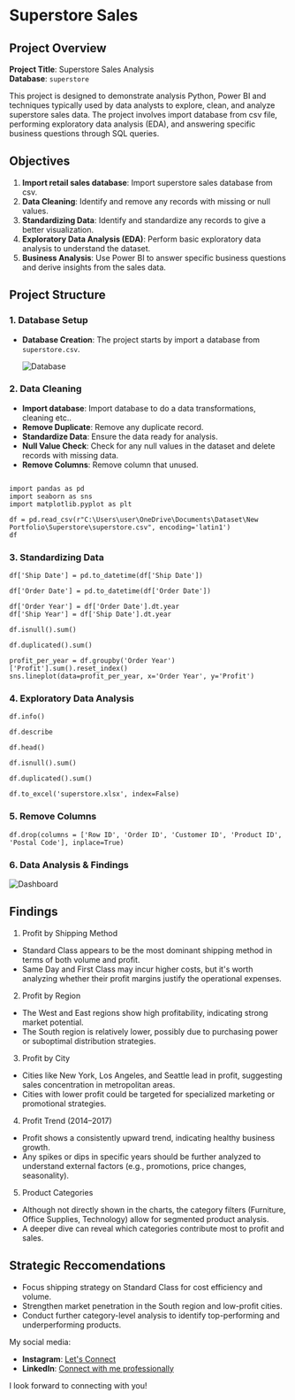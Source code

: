 # Superstore Sales

## Project Overview

**Project Title**: Superstore Sales Analysis  
**Database**: `superstore`

This project is designed to demonstrate analysis Python, Power BI and techniques typically used by data analysts to explore, clean, and analyze superstore sales data. The project involves import database from csv file, performing exploratory data analysis (EDA), and answering specific business questions through SQL queries.

## Objectives

1. **Import retail sales database**: Import superstore sales database from csv.
2. **Data Cleaning**: Identify and remove any records with missing or null values.
3. **Standardizing Data**: Identify and standardize any records to give a better visualization.
4. **Exploratory Data Analysis (EDA)**: Perform basic exploratory data analysis to understand the dataset.
5. **Business Analysis**: Use Power BI to answer specific business questions and derive insights from the sales data.

## Project Structure

### 1. Database Setup

- **Database Creation**: The project starts by import a database from `superstore.csv`.

  ![Database](Image/Dataset.png)


### 2. Data Cleaning

- **Import database**: Import database to do a data transformations, cleaning etc..
- **Remove Duplicate**: Remove any duplicate record.
- **Standardize Data**: Ensure the data ready for analysis.
- **Null Value Check**: Check for any null values in the dataset and delete records with missing data.
- **Remove Columns**: Remove column that unused. 

```jupyterlab

import pandas as pd
import seaborn as sns
import matplotlib.pyplot as plt

df = pd.read_csv(r"C:\Users\user\OneDrive\Documents\Dataset\New Portfolio\Superstore\superstore.csv", encoding='latin1')
df
```

### 3. Standardizing Data

```jupyter lab
df['Ship Date'] = pd.to_datetime(df['Ship Date'])

df['Order Date'] = pd.to_datetime(df['Order Date'])

df['Order Year'] = df['Order Date'].dt.year
df['Ship Year'] = df['Ship Date'].dt.year

df.isnull().sum()

df.duplicated().sum()

profit_per_year = df.groupby('Order Year')['Profit'].sum().reset_index()
sns.lineplot(data=profit_per_year, x='Order Year', y='Profit')
```
### 4. Exploratory Data Analysis
```jupyter lab
df.info()

df.describe

df.head()

df.isnull().sum()

df.duplicated().sum()

df.to_excel('superstore.xlsx', index=False)
```

### 5. Remove Columns
```jupyter lab
df.drop(columns = ['Row ID', 'Order ID', 'Customer ID', 'Product ID', 'Postal Code'], inplace=True)
```

### 6. Data Analysis & Findings


  ![Dashboard](Image/Dashboard.png)

## Findings

1. Profit by Shipping Method
- Standard Class appears to be the most dominant shipping method in terms of both volume and profit.
- Same Day and First Class may incur higher costs, but it's worth analyzing whether their profit margins justify the operational expenses.
  
2. Profit by Region
- The West and East regions show high profitability, indicating strong market potential.
- The South region is relatively lower, possibly due to purchasing power or suboptimal distribution strategies.
  
3. Profit by City
- Cities like New York, Los Angeles, and Seattle lead in profit, suggesting sales concentration in metropolitan areas.
- Cities with lower profit could be targeted for specialized marketing or promotional strategies.
  
4. Profit Trend (2014–2017)
- Profit shows a consistently upward trend, indicating healthy business growth.
- Any spikes or dips in specific years should be further analyzed to understand external factors (e.g., promotions, price changes, seasonality).
  
5. Product Categories
- Although not directly shown in the charts, the category filters (Furniture, Office Supplies, Technology) allow for segmented product analysis.
- A deeper dive can reveal which categories contribute most to profit and sales.

## Strategic Reccomendations
- Focus shipping strategy on Standard Class for cost efficiency and volume.
- Strengthen market penetration in the South region and low-profit cities.
- Conduct further category-level analysis to identify top-performing and underperforming products.

My social media:

- **Instagram**: [Let's Connect](https://www.instagram.com/inirtp?igsh=MW9xZTU0bTRuaHlxeQ==)
- **LinkedIn**: [Connect with me professionally](https://www.linkedin.com/in/rahadian-triaji-pramudito-a43949273/)

I look forward to connecting with you!
